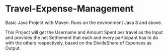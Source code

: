# Travel-Expense-Management

Basic Java Project with Maven. Runs on the environment Java 8 and above.

This Project will get the Username and Amount Spent per travel as the Input and provides the net Settlement that each and every participant has to do with the others respectively, based on the DivideShare of Expenses as Output.
